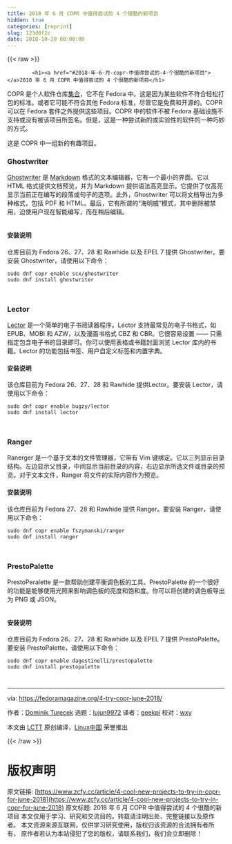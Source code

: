 ```yaml
---
title: 2018 年 6 月 COPR 中值得尝试的 4 个很酷的新项目
hidden: true
categories: [reprint]
slug: 123d0f2c
date: 2018-10-20 00:00:00
---
```


{{< raw >}}

            <h1><a href="#2018-年-6-月-copr-中值得尝试的-4-个很酷的新项目"></a>2018 年 6 月 COPR 中值得尝试的 4 个很酷的新项目</h1>
<p>COPR 是个人软件仓库<a href="https://copr.fedorainfracloud.org/">集合</a>，它不在 Fedora 中。这是因为某些软件不符合轻松打包的标准。或者它可能不符合其他 Fedora 标准，尽管它是免费和开源的。COPR 可以在 Fedora 套件之外提供这些项目。COPR 中的软件不被 Fedora 基础设施不支持或没有被该项目所签名。但是，这是一种尝试新的或实验性的软件的一种巧妙的方式。</p>
<p>这是 COPR 中一组新的有趣项目。</p>
<h3><a href="#ghostwriter"></a>Ghostwriter</h3>
<p><a href="http://wereturtle.github.io/ghostwriter/">Ghostwriter</a> 是 <a href="https://daringfireball.net/">Markdown</a> 格式的文本编辑器，它有一个最小的界面。它以 HTML 格式提供文档预览，并为 Markdown 提供语法高亮显示。它提供了仅高亮显示当前正在编写的段落或句子的选项。此外，Ghostwriter 可以将文档导出为多种格式，包括 PDF 和 HTML。最后，它有所谓的“海明威”模式，其中删除被禁用，迫使用户现在智能编写，而在稍后编辑。</p>
<p><a href="https://camo.githubusercontent.com/26500a6301ba6a67dfc87f2daa9906cbae137c3b/68747470733a2f2f6665646f72616d6167617a696e652e6f72672f77702d636f6e74656e742f75706c6f6164732f323031382f30352f67686f73747772697465722e706e67"><img src="https://p0.ssl.qhimg.com/t01695d6bdaaaacb11f.png" alt=""></a></p>
<h4><a href="#安装说明"></a>安装说明</h4>
<p>仓库目前为 Fedora 26、27、28 和 Rawhide 以及 EPEL 7 提供 Ghostwriter。要安装 Ghostwriter，请使用以下命令：</p>
<pre><code class="hljs mipsasm">sudo dnf copr enable <span class="hljs-keyword">scx/ghostwriter
</span>sudo dnf <span class="hljs-keyword">install </span>ghostwriter

</code></pre><h3><a href="#lector"></a>Lector</h3>
<p><a href="https://github.com/BasioMeusPuga/Lector">Lector</a> 是一个简单的电子书阅读器程序。Lector 支持最常见的电子书格式，如 EPUB、MOBI 和 AZW，以及漫画书格式 CBZ 和 CBR。它很容易设置 —— 只需指定包含电子书的目录即可。你可以使用表格或书籍封面浏览 Lector 库内的书籍。Lector 的功能包括书签、用户自定义标签和内置字典。<a href="https://camo.githubusercontent.com/6908e84648e4734d0c4938d00a038983708c3bb9/68747470733a2f2f6665646f72616d6167617a696e652e6f72672f77702d636f6e74656e742f75706c6f6164732f323031382f30352f6c6563746f722e706e67"><img src="https://p0.ssl.qhimg.com/t013b1aa1568861340a.png" alt=""></a></p>
<h4><a href="#安装说明-1"></a>安装说明</h4>
<p>该仓库目前为 Fedora 26、27、28 和 Rawhide 提供Lector。要安装 Lector，请使用以下命令：</p>
<pre><code class="hljs mipsasm">sudo dnf copr enable <span class="hljs-keyword">bugzy/lector
</span>sudo dnf <span class="hljs-keyword">install </span>lector

</code></pre><h3><a href="#ranger"></a>Ranger</h3>
<p>Ranerger 是一个基于文本的文件管理器，它带有 Vim 键绑定。它以三列显示目录结构。左边显示父目录，中间显示当前目录的内容，右边显示所选文件或目录的预览。对于文本文件，Ranger 将文件的实际内容作为预览。<a href="https://camo.githubusercontent.com/773eb2ecac30c7bfe79c8edee1bdd5f1164a6a21/68747470733a2f2f6665646f72616d6167617a696e652e6f72672f77702d636f6e74656e742f75706c6f6164732f323031382f30352f72616e6765722e706e67"><img src="https://p0.ssl.qhimg.com/t01b46921dd5f7c0f66.png" alt=""></a></p>
<h4><a href="#安装说明-2"></a>安装说明</h4>
<p>该仓库目前为 Fedora 27、28 和 Rawhide 提供 Ranger。要安装 Ranger，请使用以下命令：</p>
<pre><code class="hljs routeros">sudo dnf copr <span class="hljs-builtin-name">enable</span> fszymanski/ranger
sudo dnf install ranger

</code></pre><h3><a href="#prestopalette"></a>PrestoPalette</h3>
<p>PrestoPeralette 是一款帮助创建平衡调色板的工具。PrestoPalette 的一个很好的功能是能够使用光照来影响调色板的亮度和饱和度。你可以将创建的调色板导出为 PNG 或 JSON。</p>
<p><a href="https://camo.githubusercontent.com/e03f52300991127f145ade6acf6c55fe5e27aa45/68747470733a2f2f6665646f72616d6167617a696e652e6f72672f77702d636f6e74656e742f75706c6f6164732f323031382f30352f70726573746f70616c657474652e706e67"><img src="https://p0.ssl.qhimg.com/t0135748f99e21319d9.png" alt=""></a></p>
<h4><a href="#安装说明-3"></a>安装说明</h4>
<p>仓库目前为 Fedora 26、27、28 和 Rawhide 以及 EPEL 7 提供 PrestoPalette。要安装 PrestoPalette，请使用以下命令：</p>
<pre><code class="hljs routeros">sudo dnf copr <span class="hljs-builtin-name">enable</span> dagostinelli/prestopalette
sudo dnf install prestopalette

</code></pre><hr>
<p>via: <a href="https://fedoramagazine.org/4-try-copr-june-2018/">https://fedoramagazine.org/4-try-copr-june-2018/</a></p>
<p>作者：<a href="https://fedoramagazine.org">Dominik Turecek</a> 选题：<a href="https://github.com/lujun9972">lujun9972</a> 译者：<a href="https://github.com/geekpi">geekpi</a> 校对：<a href="https://github.com/wxy">wxy</a></p>
<p>本文由 <a href="https://github.com/LCTT/TranslateProject">LCTT</a> 原创编译，<a href="https://linux.cn/">Linux中国</a> 荣誉推出</p>

          
{{< /raw >}}

# 版权声明
原文链接: [https://www.zcfy.cc/article/4-cool-new-projects-to-try-in-copr-for-june-2018](https://www.zcfy.cc/article/4-cool-new-projects-to-try-in-copr-for-june-2018)
原文标题: 2018 年 6 月 COPR 中值得尝试的 4 个很酷的新项目
本文仅用于学习、研究和交流目的。转载请注明出处、完整链接以及原作者。
本文资源来源互联网，仅供学习研究使用，版权归该资源的合法拥有者所有，
原作者若认为本站侵犯了您的版权，请联系我们，我们会立即删除！
